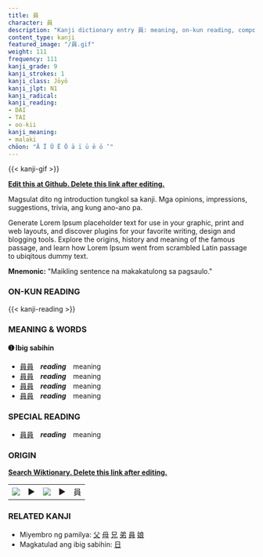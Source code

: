 ```yaml
---
title: 員
character: 員
description: "Kanji dictionary entry 員: meaning, on-kun reading, compounds, origin, related kanji"
content_type: kanji
featured_image: "/員.gif"
weight: 111
frequency: 111
kanji_grade: 9
kanji_strokes: 1
kanji_class: Jōyō
kanji_jlpt: N1
kanji_radical: 
kanji_reading: 
- DAI
- TAI
- oo-kii
kanji_meaning:
- malaki
chōon: "Ā Ī Ū Ē Ō ā ī ū ē ō ’"
---
```

[//]: # (Don't edit the line below. Kanji animated GIF code is automatically generated.)
{{< kanji-gif >}}

[//]: # (Edit below this line.)

**[Edit this at Github. Delete this link after editing.](https://github.com/tim0g/tim/tree/main/content/kanji/員/index.md)**

Magsulat dito ng introduction tungkol sa kanji. Mga opinions, impressions, suggestions, trivia, ang kung ano-ano pa.

Generate Lorem Ipsum placeholder text for use in your graphic, print and web layouts, and discover plugins for your favorite writing, design and blogging tools. Explore the origins, history and meaning of the famous passage, and learn how Lorem Ipsum went from scrambled Latin passage to ubiqitous dummy text.
 
**Mnemonic:** "Maikling sentence na makakatulong sa pagsaulo."

### ON-KUN READING

[//]: # (Don't edit the line below. ON-KUN READING code is automatically generated.)
{{< kanji-reading >}}

### MEANING & WORDS

#### ➊ **Ibig sabihin**
  - [員](../員)[員](../員)　***reading***　meaning
  - [員](../員)[員](../員)　***reading***　meaning
  - [員](../員)[員](../員)　***reading***　meaning
  - [員](../員)[員](../員)　***reading***　meaning

### SPECIAL READING
  - [員](../員)[員](../員)　***reading***　meaning

### ORIGIN

**[Search Wiktionary. Delete this link after editing.](https://wiktionary.org/wiki/員)**
<table class="kanji-table"><tr><td>
<img src="60px-員-bronze.svg.png">
</td><td>▶</td><td>
<img src="60px-員-oracle.svg.png">
</td><td>▶</td>
<td class="kanji-origin">員</td>
</tr></table>

### RELATED KANJI
- Miyembro ng pamilya: [父](../父) [母](../母) [兄](../兄) [弟](../弟) [員](../員) [娘](../娘)
- Magkatulad ang ibig sabihin: [日](../日)
